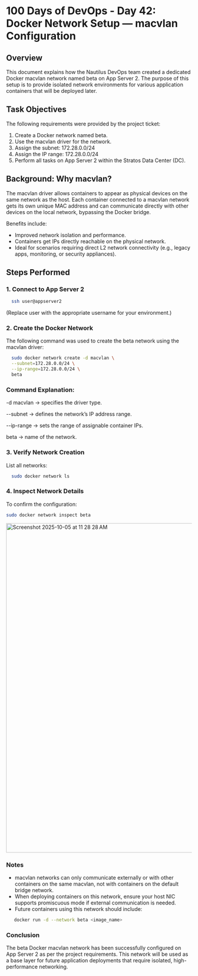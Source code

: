 # 100 Days of DevOps - Day 42: Docker Network Setup — macvlan Configuration

## Overview
This document explains how the Nautilus DevOps team created a dedicated Docker macvlan network named beta on App Server 2.
The purpose of this setup is to provide isolated network environments for various application containers that will be deployed later.

## Task Objectives
The following requirements were provided by the project ticket:

1. Create a Docker network named beta.
2. Use the macvlan driver for the network.
3. Assign the subnet: 172.28.0.0/24
4. Assign the IP range: 172.28.0.0/24
5. Perform all tasks on App Server 2 within the Stratos Data Center (DC).

## Background: Why macvlan?
The macvlan driver allows containers to appear as physical devices on the same network as the host.
Each container connected to a macvlan network gets its own unique MAC address and can communicate directly with other devices on the local network, bypassing the Docker bridge.

Benefits include:

 - Improved network isolation and performance.
 - Containers get IPs directly reachable on the physical network.
 - Ideal for scenarios requiring direct L2 network connectivity (e.g., legacy apps, monitoring, or security appliances).

## Steps Performed
### 1. Connect to App Server 2
```bash
  ssh user@appserver2
```
(Replace user with the appropriate username for your environment.)

### 2. Create the Docker Network

The following command was used to create the beta network using the macvlan driver:
```bash
  sudo docker network create -d macvlan \
  --subnet=172.28.0.0/24 \
  --ip-range=172.28.0.0/24 \
  beta
```

### Command Explanation:

-d macvlan → specifies the driver type.

--subnet → defines the network’s IP address range.

--ip-range → sets the range of assignable container IPs.

beta → name of the network.

### 3. Verify Network Creation

List all networks:
```bash
  sudo docker network ls
```

### 4. Inspect Network Details

To confirm the configuration:
```bash
sudo docker network inspect beta
```

<img width="1541" height="891" alt="Screenshot 2025-10-05 at 11 28 28 AM" src="https://github.com/user-attachments/assets/ab036e60-c0bc-4bf7-bc52-5cc889683e4a" />

### Notes

 - macvlan networks can only communicate externally or with other containers on the same macvlan, not with containers on the default bridge network.
 - When deploying containers on this network, ensure your host NIC supports promiscuous mode if external communication is needed.
 - Future containers using this network should include:
```bash
   docker run -d --network beta <image_name>
```

### Conclusion

The beta Docker macvlan network has been successfully configured on App Server 2 as per the project requirements.
This network will be used as a base layer for future application deployments that require isolated, high-performance networking.
